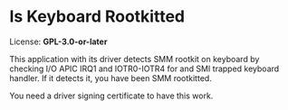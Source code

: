 # Is Keyboard Rootkitted
License: **GPL-3.0-or-later**  
  
This application with its driver detects SMM rootkit on keyboard by checking I/O APIC IRQ1 and IOTR0-IOTR4 for
and SMI trapped keyboard handler. If it detects it, you have been SMM rootkitted.

You need a driver signing certificate to have this work.


